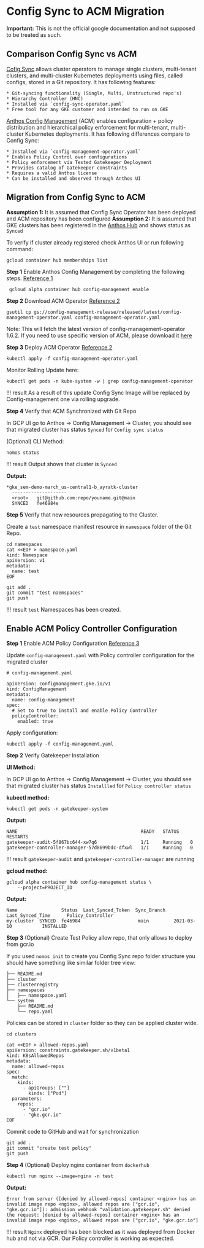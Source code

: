 # Config Sync to ACM Migration

**Important:** This is not the official google documentation and not supposed to be treated as such.

## Comparison Config Sync vs ACM
[Cofig Sync](https://cloud.google.com/kubernetes-engine/docs/add-on/config-sync/overview) allows cluster operators to manage single clusters, multi-tenant clusters, and multi-cluster Kubernetes deployments using files, called configs, stored in a Git repository. It has following features:
    
    * Git-syncing functionality (Single, Multi, Unstructured repo's)
    * Hierarchy Controller (HNC)
    * Installed via `config-sync-operator.yaml`
    * Free tool for any GKE customer and intended to run on GKE

[Anthos Config Management](https://cloud.google.com/anthos/config-management) (ACM) enables configuration + policy distribution and hierarchical policy enforcement for multi-tenant, multi-cluster Kubernetes deployments. It has following differences compare to Config Sync:

    * Installed via `config-management-operator.yaml` 
    * Enables Policy Control over configurations
    * Policy enforcement via Tested Gatekeeper Deployment 
    * Provides catalog of Gatekeeper constraints
    * Requires a valid Anthos license
    * Can be installed and observed through Anthos UI


## Migration from Config Sync to ACM

**Assumption 1:** It is assumed that Config Sync Operator has been deployed and ACM repository has been configured
**Assumption 2:** It is assumed that GKE clusters has been registered in the [Anthos Hub](https://cloud.google.com/anthos/multicluster-management/connect/registering-a-cluster#register_cluster) and shows status as `Synced`

To verify if cluster already registered check Anthos UI or run following command:

```
gcloud container hub memberships list
```


**Step 1** Enable Anthos Config Management by completing the following steps. 
[Reference 1](https://cloud.google.com/anthos-config-management/docs/how-to/installing#enabling)

```
 gcloud alpha container hub config-management enable
```

**Step 2** Download ACM Operator
[Reference 2](https://cloud.google.com/anthos-config-management/docs/how-to/installing-config-sync#configuring-config-sync)

```
gsutil cp gs://config-management-release/released/latest/config-management-operator.yaml config-management-operator.yaml
```

Note: This will fetch the latest version of config-management-operator 1.6.2. If you need to use specific version of ACM, please
download it [here](https://cloud.google.com/anthos-config-management/downloads#v162)


**Step 3** Deploy ACM Operator
[Reference 2](https://cloud.google.com/anthos-config-management/docs/how-to/installing-config-sync#configuring-config-sync)

```
kubectl apply -f config-management-operator.yaml
```

Monitor Rolling Update here:
```
kubectl get pods -n kube-system -w | grep config-management-operator
```


!!! result
    As a result of this update Config Sync Image will be replaced by Config-management one via rolling upgrade.


**Step 4** Verify that ACM Synchronized with Git Repo

In GCP UI go to Anthos -> Config Management -> Cluster, you should see that migrated cluster has status `Synced` for `Config sync status`


(Optional) CLI Method:

```
nomos status
```

!!! result
    Output shows that cluster is `Synced`

**Output:** 
```
*gke_sem-demo-march_us-central1-b_ayratk-cluster
  --------------------
  <root>   git@github.com:repo/youname.git@main
  SYNCED   fe46984e
```

**Step 5** Verify that new resources propagating to the Cluster.

Create a `test` namespace manifest resource in `namespace` folder of the Git Repo.

```
cd namespaces
cat <<EOF > namespace.yaml
kind: Namespace
apiVersion: v1
metadata:
  name: test
EOF
```

```
git add .
git commit "test naemspaces"
git push
```

!!! result
    `test` Namespaces has been created.


## Enable ACM Policy Controller Configuration

**Step 1** Enable ACM Policy Configuration
[Reference 3](https://cloud.google.com/anthos-config-management/docs/how-to/installing-policy-controller#installing)


Update `config-management.yaml` with Policy controller configuration for the migrated cluster

```
# config-management.yaml

apiVersion: configmanagement.gke.io/v1
kind: ConfigManagement
metadata:
  name: config-management
spec:
  # Set to true to install and enable Policy Controller
  policyController:
    enabled: true
```

Apply configuration:

```
kubectl apply -f config-management.yaml
```

**Step 2** Verify Gatekeeper Installation


**UI Method:**

In GCP UI go to Anthos -> Config Management -> Cluster, you should see that migrated cluster has status `Installled` for `Policy controller status`


**kubectl method:**

```
kubectl get pods -n gatekeeper-system
```

**Output:**
```
NAME                                             READY   STATUS    RESTARTS   
gatekeeper-audit-5f867bc644-xw7q6                1/1     Running   0          
gatekeeper-controller-manager-57d8699bdc-dfxwl   1/1     Running   0          
```


!!! result
    `gatekeeper-audit` and `gatekeeper-controller-manager` are running 



**gcloud method:**

```
gcloud alpha container hub config-management status \
    --project=PROJECT_ID
```

**Output:**

```
Name                Status  Last_Synced_Token  Sync_Branch  Last_Synced_Time      Policy_Controller
my-cluster  SYNCED  fe46984                     main         2021-03-10           INSTALLED
```

**Step 3** (Optional) Create Test Policy allow repo, that only allows to deploy from gcr.io

If you used `nomos init` to create you Config Sync repo folder structure you should have something like similar folder tree view:

```
├── README.md
├── cluster
├── clusterregistry
├── namespaces
│   ├── namespace.yaml
└── system
    ├── README.md
    └── repo.yaml
```

Policies can be stored in `cluster` folder so they can be applied cluster wide.

```
cd clusters
```

```
cat <<EOF > allowed-repos.yaml
apiVersion: constraints.gatekeeper.sh/v1beta1
kind: K8sAllowedRepos
metadata:
  name: allowed-repos
spec:
  match:
    kinds:
      - apiGroups: [""]
        kinds: ["Pod"]
  parameters:
    repos:
      - "gcr.io"
      - "gke.gcr.io"
EOF
```

Commit code to GitHub and wait for synchronization

```
git add .
git commit "create test policy"
git push
```

**Step 4** (Optional) Deploy nginx container from `dockerhub`

```
kubectl run nginx --image=nginx -n test
```

**Output:**

```
Error from server ([denied by allowed-repos] container <nginx> has an invalid image repo <nginx>, allowed repos are ["gcr.io", "gke.gcr.io"]): admission webhook "validation.gatekeeper.sh" denied the request: [denied by allowed-repos] container <nginx> has an invalid image repo <nginx>, allowed repos are ["gcr.io", "gke.gcr.io"]
```


!!! result
    `Nginx` deployed has been blocked as it was deployed from Docker hub and not via GCR. Our Policy controller  is working as expected.